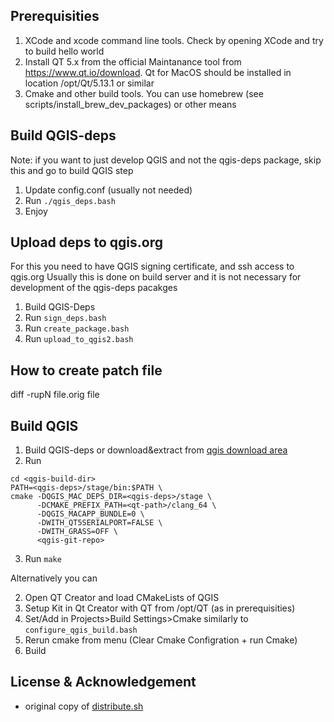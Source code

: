 Prerequisities
--------------

1. XCode and xcode command line tools. Check by opening XCode and try to build hello world
2. Install QT 5.x from the official Maintanance tool from https://www.qt.io/download. Qt for MacOS should be installed in location /opt/Qt/5.13.1 or similar
3. Cmake and other build tools. You can use homebrew (see scripts/install_brew_dev_packages) or other means

Build QGIS-deps
---------------

Note: if you want to just develop QGIS and not the qgis-deps package,
skip this and go to build QGIS step

1. Update config.conf (usually not needed)
2. Run `./qgis_deps.bash`
3. Enjoy

Upload deps to qgis.org
------------------
For this you need to have QGIS signing certificate, and ssh access to qgis.org
Usually this is done on build server and it is not necessary for development of 
the qgis-deps pacakges

1. Build QGIS-Deps
2. Run `sign_deps.bash`
3. Run `create_package.bash`
4. Run `upload_to_qgis2.bash`

How to create patch file
-----------------------
diff -rupN file.orig file

Build QGIS
-----------------------

1. Build QGIS-deps or download&extract from [qgis download area](https://qgis.org/downloads/macos/deps/)
2. Run 
```
cd <qgis-build-dir>
PATH=<qgis-deps>/stage/bin:$PATH \
cmake -DQGIS_MAC_DEPS_DIR=<qgis-deps>/stage \
      -DCMAKE_PREFIX_PATH=<qt-path>/clang_64 \
      -DQGIS_MACAPP_BUNDLE=0 \
      -DWITH_QT5SERIALPORT=FALSE \
      -DWITH_GRASS=OFF \
      <qgis-git-repo>
```
3. Run `make`

Alternatively you can 

2. Open QT Creator and load CMakeLists of QGIS
3. Setup Kit in Qt Creator with QT from /opt/QT (as in prerequisities)
4. Set/Add in Projects>Build Settings>Cmake similarly to `configure_qgis_build.bash`
5. Rerun cmake from menu (Clear Cmake Configration + run Cmake)
6. Build

License & Acknowledgement
-------------------------
- original copy of [distribute.sh](https://github.com/opengisch/OSGeo4A/blob/master/LICENSE-for-distribute-sh) 

